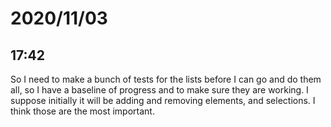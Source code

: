 # 2020/11/03

## 17:42

So I need to make a bunch of tests for the lists before I can go and do them
all, so I have a baseline of progress and to make sure they are working. I
suppose initially it will be adding and removing elements, and selections. I
think those are the most important.